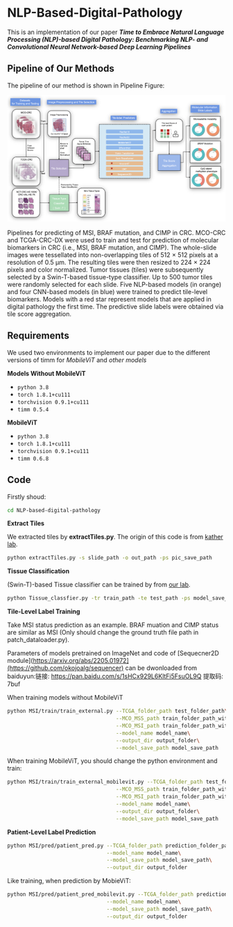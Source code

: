 # NLP-Based-Digital-Pathology

This is an implementation of our paper ***Time to Embrace Natural Language Processing (NLP)-based Digital Pathology: Benchmarking NLP- and Convolutional Neural Network-based Deep Learning Pipelines***

## Pipeline of Our Methods

The pipeline of our method is shown in Pipeline Figure:

![Pipeline Figure](/figures/pipeline.png)

Pipelines for predicting of MSI, BRAF mutation, and CIMP in CRC. MCO-CRC and TCGA-CRC-DX were used to train and test for prediction of molecular biomarkers in CRC (i.e., MSI, BRAF mutation, and CIMP). The whole-slide images were tessellated into non-overlapping tiles of 512 × 512 pixels at a resolution of 0.5 µm. The resulting tiles were then resized to 224 × 224 pixels and color normalized. Tumor tissues (tiles) were subsequently selected by a Swin-T-based tissue-type classifier. Up to 500 tumor tiles were randomly selected for each slide. Five NLP-based models (in orange) and four CNN-based models (in blue) were trained to predict tile-level biomarkers. Models with a red star represent models that are applied in digital pathology the first time. The predictive slide labels were obtained via tile score aggregation.

## Requirements

We used two environments to implement our paper due to the different versions of timm for *MobileViT* and *other models*

**Models Without MobileViT**

- ``python 3.8``
- ``torch 1.8.1+cu111``
- ``torchvision 0.9.1+cu111``
- ``timm 0.5.4``

**MobileViT**

- ``python 3.8``
- ``torch 1.8.1+cu111``
- ``torchvision 0.9.1+cu111``
- ``timm 0.6.8``


## Code

Firstly shoud:

```bash
cd NLP-based-digital-pathology
```

**Extract Tiles**

We extracted tiles by **extractTiles.py**. The origin of this code is from [kather lab](https://github.com/KatherLab/preProcessing).

```bash
python extractTiles.py -s slide_path -o out_path -ps pic_save_path
```

**Tissue Classification**

(Swin-T)-based Tissue classifier can be trained by from [our lab](https://github.com/Boomwwe/SOTA_MSI_prediction).

```bash
python Tissue_classfier.py -tr train_path -te test_path -ps model_save_path 
```

**Tile-Level Label Training**

Take MSI status prediction as an example. BRAF muation and CIMP status are similar as MSI (Only should change the ground truth file path in patch_dataloader.py). 

Parameters of models pretrained on ImageNet and code of [Sequecner2D module](https://arxiv.org/abs/2205.01972](https://github.com/okojoalg/sequencer) can be dwonloaded from baiduyun:链接: https://pan.baidu.com/s/1sHCx929L6KltFi5FsuOL9Q 提取码: 7buf

When training models without MobileViT

```bash
python MSI/train/train_external.py --TCGA_folder_path test_folder_path\
                                   --MCO_MSS_path train_folder_path_with_MSS\
                                   --MCO_MSI_path train_folder_path_with_MSI\
                                   --model_name model_name\
                                   --output_dir output_folder\
                                   --model_save_path model_save_path
```

When training MobileViT, you should change the python environment and train:

```bash
python MSI/train/train_external_mobilevit.py --TCGA_folder_path test_folder_path\
                                   --MCO_MSS_path train_folder_path_with_MSS\
                                   --MCO_MSI_path train_folder_path_with_MSI\
                                   --model_name model_name\
                                   --output_dir output_folder\
                                   --model_save_path model_save_path
```


**Patient-Level Label Prediction**

```bash
python MSI/pred/patient_pred.py --TCGA_folder_path prediction_folder_path\
                                --model_name model_name\
                                --model_save_path model_save_path\
                                --output_dir output_folder
```

Like training, when prediction by MobieViT:

```bash
python MSI/pred/patient_pred_mobilevit.py --TCGA_folder_path prediction_folder_path\
                                --model_name model_name\
                                --model_save_path model_save_path\
                                --output_dir output_folder
```

